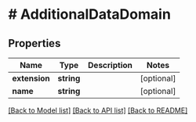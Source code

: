 # # AdditionalDataDomain

## Properties

Name | Type | Description | Notes
------------ | ------------- | ------------- | -------------
**extension** | **string** |  | [optional]
**name** | **string** |  | [optional]

[[Back to Model list]](../../README.md#models) [[Back to API list]](../../README.md#endpoints) [[Back to README]](../../README.md)
